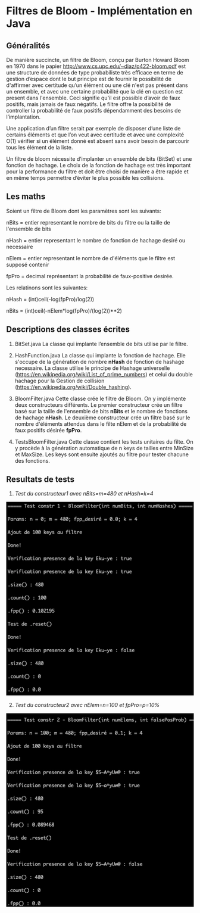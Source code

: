 # Filtres de Bloom - Implémentation en Java

## Généralités

De manière succincte, un filtre de Bloom, conçu par Burton Howard Bloom en 1970 dans le papier http://www.cs.upc.edu/~diaz/p422-bloom.pdf est une structure de données de type probabiliste très efficace en terme de gestion d’espace dont le but principe est de fournir le possibilité de d'affirmer avec certitude qu’un élément ou une clé n'est pas présent dans un ensemble, et avec une certaine probabilité que la clé en question est present dans l'ensemble. Ceci signifie qu'il est possible d’avoir de faux positifs, mais jamais de faux négatifs. Le filtre offre la possibilité de controller la probabilité de faux positifs dépendamment des besoins de l’implantation.

Une application d’un filtre serait par exemple de disposer d’une liste de certains éléments et que l’on veut avec certitude et avec une complexité O(1) vérifier si un élément donné est absent sans avoir besoin de parcourir tous les élément de la liste.

Un filtre de bloom nécessite d’implanter un ensemble de bits (BitSet) et une fonction de hachage. Le choix de la fonction de hachage est très important pour la performance du filtre et doit être choisi de manière a être rapide et en même temps permettre d’éviter le plus possible les collisions.


## Les maths

Soient un filtre de Bloom dont les paramètres sont les suivants:

nBits = entier representant le nombre de bits du filtre ou la taille de l'ensemble de bits

nHash = entier representant le nombre de fonction de hachage desiré ou necessaire

nElem = entier representant le nombre de d'éléments que le filtre est supposé contenir

fpPro = decimal représentant la probabilité de faux-positive desirée.

Les relatinons sont les suivantes:

nHash = (int)ceil(-log(fpPro)/log(2))

nBits = (int)ceil(-nElem*log(fpPro)/(log(2))**2)


## Descriptions des classes écrites

1. BitSet.java
La classe qui implante l’ensemble de bits utilise par le filtre.

2. HashFunction.java
La classe qui implante la fonction de hachage. Elle s'occupe de la génération de nombre **nHash** de fonction de hashage necessaire.
La classe utilise le principe de Hashage universelle (https://en.wikipedia.org/wiki/List_of_prime_numbers) et celui du double hachage pour la Gestion de collision (https://en.wikipedia.org/wiki/Double_hashing).

3. BloomFilter.java
Cette classe crée le filtre de Bloom. On y implémente deux constructeurs différents.
Le premier constructeur crée un filtre basé sur la taille de l'ensemble de bits **nBits** et le nombre de fonctions de hachage **nHash**.
Le deuxième constructeur crée un filtre basé sur le nombre d'éléments attendus dans le filte nElem et de la probabilité de faux positifs désirée **fpPro**.


4. TestsBloomFilter.java
Cette classe contient les tests unitaires du filte.
On y procède à la génération automatique de n keys de tailles entre MinSize et MaxSize.
Les keys sont ensuite ajoutés au filtre pour tester chacune des fonctions.


## Resultats de tests

1. *Test du constructeur1 avec nBits=m=480 et nHash=k=4*

![Test du constructeur1 avec nBits=m=480 et nHash=k=4](01.png)


2. *Test du constructeur2 avec nElem=n=100 et fpPro=p=10%*

![Test du constructeur2 avec nElem=n=100 et fpPro=p=10%](02.png)